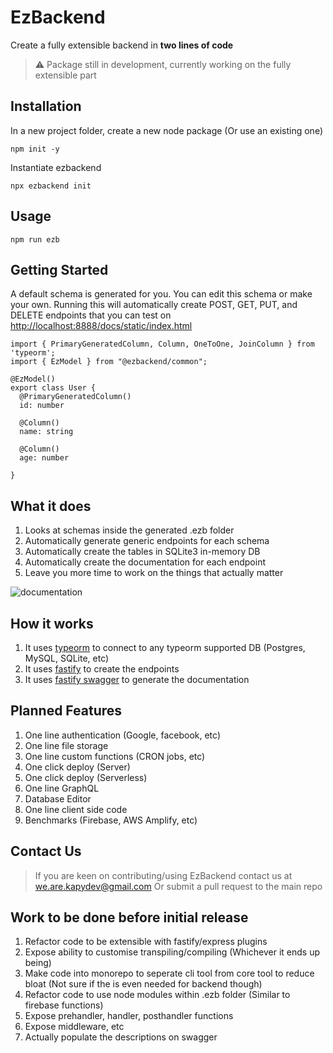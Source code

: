 # EzBackend

Create a fully extensible backend in **two lines of code**

> ⚠️ Package still in development, currently working on the fully extensible part

## Installation

In a new project folder, create a new node package  (Or use an existing one)

```
npm init -y
```

Instantiate ezbackend

```
npx ezbackend init
```

## Usage

```
npm run ezb
```

## Getting Started

A default schema is generated for you. You can edit this schema or make your own. 
Running this will automatically create POST, GET, PUT, and DELETE endpoints that you can test on [http://localhost:8888/docs/static/index.html](http://localhost:8888/docs/static/index.html)

```tsx
import { PrimaryGeneratedColumn, Column, OneToOne, JoinColumn } from 'typeorm';
import { EzModel } from "@ezbackend/common";

@EzModel()
export class User {
  @PrimaryGeneratedColumn()
  id: number

  @Column()
  name: string

  @Column()
  age: number

}
```

## What it does

1. Looks at schemas inside the generated .ezb folder
2. Automatically generate generic endpoints for each schema
3. Automatically create the tables in SQLite3 in-memory DB
4. Automatically create the documentation for each endpoint
5. Leave you more time to work on the things that actually matter

![documentation](/swagger-image.png)

## How it works

1. It uses [typeorm](https://typeorm.io/) to connect to any typeorm supported DB (Postgres, MySQL, SQLite, etc)
2. It uses [fastify](https://www.fastify.io/) to create the endpoints
3. It uses [fastify swagger](https://github.com/fastify/fastify-swagger) to generate the documentation

## Planned Features

1. One line authentication (Google, facebook, etc)
2. One line file storage
3. One line custom functions (CRON jobs, etc)
4. One click deploy (Server)
5. One click deploy (Serverless)
6. One line GraphQL
7. Database Editor
8. One line client side code
9. Benchmarks (Firebase, AWS Amplify, etc)

## Contact Us

> If you are keen on contributing/using EzBackend contact us at we.are.kapydev@gmail.com
Or submit a pull request to the main repo

## Work to be done before initial release

1. Refactor code to be extensible with fastify/express plugins
2. Expose ability to customise transpiling/compiling (Whichever it ends up being)
3. Make code into monorepo to seperate cli tool from core tool to reduce bloat (Not sure if the is even needed for backend though)
4. Refactor code to use node modules within .ezb folder (Similar to firebase functions)
5. Expose prehandler, handler, posthandler functions
6. Expose middleware, etc
7. Actually populate the descriptions on swagger